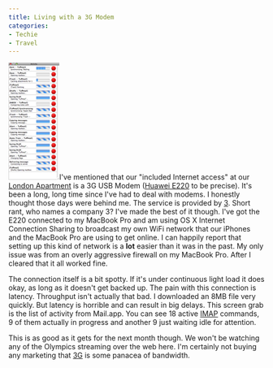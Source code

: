 ```yaml
---
title: Living with a 3G Modem
categories:
- Techie
- Travel
---
```


![pending-imap-actions.png](/assets/posts/2008/pending-imap-actions.png)I've mentioned that our "included Internet access" at our [London Apartment](/thingelstad/london-apartment) is a 3G USB Modem ([Huawei E220](http://en.wikipedia.org/wiki/Huawei_E220) to be precise). It's been a long, long time since I've had to deal with modems. I honestly thought those days were behind me. The service is provided by [3](http://www.three.co.uk/). Short rant, who names a company 3?
I've made the best of it though. I've got the E220 connected to my MacBook Pro and am using OS X Internet Connection Sharing to broadcast my own WiFi network that our iPhones and the MacBook Pro are using to get online. I can happily report that setting up this kind of network is a **lot** easier than it was in the past. My only issue was from an overly aggressive firewall on my MacBook Pro. After I cleared that it all worked fine.

The connection itself is a bit spotty. If it's under continuous light load it does okay, as long as it doesn't get backed up. The pain with this connection is latency. Throughput isn't actually that bad. I downloaded an 8MB file very quickly. But latency is horrible and can result in big delays. This screen grab is the list of activity from Mail.app. You can see 18 active [IMAP](http://en.wikipedia.org/wiki/Imap) commands, 9 of them actually in progress and another 9 just waiting idle for attention.

This is as good as it gets for the next month though. We won't be watching any of the Olympics streaming over the web here. I'm certainly not buying any marketing that [3G](http://en.wikipedia.org/wiki/3g) is some panacea of bandwidth.
  

